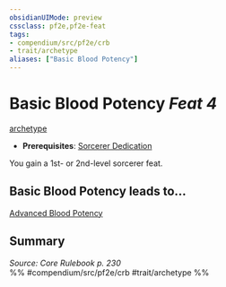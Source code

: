 ```yaml
---
obsidianUIMode: preview
cssclass: pf2e,pf2e-feat
tags:
- compendium/src/pf2e/crb
- trait/archetype
aliases: ["Basic Blood Potency"]
---
```

# Basic Blood Potency  *Feat 4*  
[archetype](../../Rules/traits/archetype.md)  

- **Prerequisites**: [Sorcerer Dedication](sorcerer-dedication.md)

You gain a 1st- or 2nd-level sorcerer feat.

## Basic Blood Potency leads to...

[Advanced Blood Potency](advanced-blood-potency.md)

## Summary

*Source: Core Rulebook p. 230*  
%% #compendium/src/pf2e/crb #trait/archetype %%